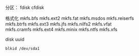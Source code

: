 分区：
fdisk 
cfdisk


格式化
mkfs.bfs       mkfs.ext2      mkfs.fat       mkfs.msdos     mkfs.reiserfs  
mkfs.btrfs     mkfs.ext3      mkfs.jfs       mkfs.nilfs2    mkfs.vfat      
mkfs.cramfs    mkfs.ext4      mkfs.minix     mkfs.ntfs      mkfs.xfs 



disk uuid

`blkid /dev/sda1`

